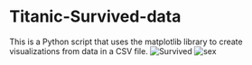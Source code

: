 # Titanic-Survived-data
This is a Python script that uses the matplotlib library to create visualizations from data in a CSV file.
![Survived](https://github.com/imansabet/Titanic-Survived-data/assets/133379967/498c2e60-f6f9-4975-b28d-ad4687328efd)
![sex](https://github.com/imansabet/Titanic-Survived-data/assets/133379967/8392a194-92fd-4e52-89c3-69af6394a4c0)
